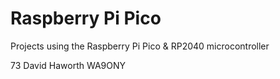 # Raspberry Pi Pico
Projects using the Raspberry Pi Pico & RP2040 microcontroller



73 David Haworth WA9ONY
